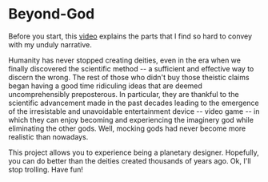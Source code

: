 # Beyond-God
Before you start, this [video](https://www.youtube.com/watch?v=ODetOE6cbbc) explains the parts that I find so hard to convey with my unduly narrative.

Humanity has never stopped creating deities, even in the era when we finally discovered the scientific method -- a sufficient and effective way to discern the wrong. The rest of those who didn't buy those theistic claims began having a good time ridiculing ideas that are deemed uncomprehensibly preposterous. In particular, they are thankful to the scientific advancement made in the past decades leading to the emergence of the irresistable and unavoidable entertainment device -- video game -- in which they can enjoy becoming and experiencing the imaginery god while eliminating the other gods. Well, mocking gods had never become more realistic than nowadays. 

This project allows you to experience being a planetary designer. Hopefully, you can do better than the deities created thousands of years ago. Ok, I'll stop trolling. Have fun!
